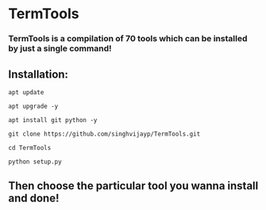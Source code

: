 # TermTools
### TermTools is a compilation of 70 tools which can be installed by just a single command!

## Installation:
```
apt update
```
```
apt upgrade -y
```
```
apt install git python -y
```
```
git clone https://github.com/singhvijayp/TermTools.git
```
```
cd TermTools
```
```
python setup.py
```
## Then choose the particular tool you wanna install and done!
